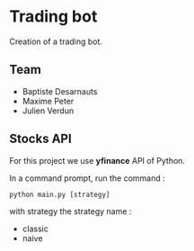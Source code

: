 # Trading bot

Creation of a trading bot.

## Team

- Baptiste Desarnauts
- Maxime Peter
- Julien Verdun

## Stocks API

For this project we use **yfinance** API of Python.

In a command prompt, run the command :

```
python main.py [strategy]
```

with strategy the strategy name :

- classic
- naive
